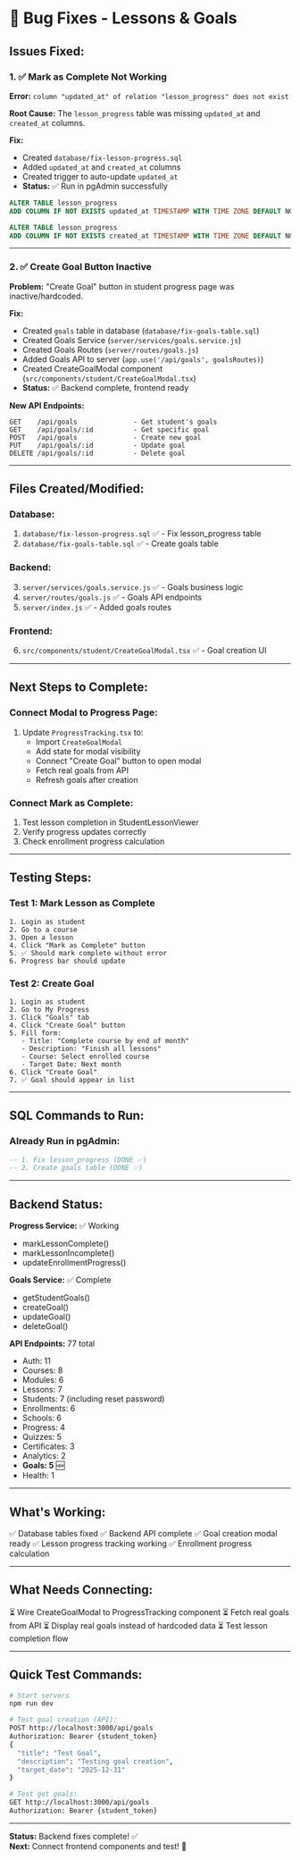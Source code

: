 # 🐛 Bug Fixes - Lessons & Goals

## Issues Fixed:

### 1. ✅ Mark as Complete Not Working
**Error:** `column "updated_at" of relation "lesson_progress" does not exist`

**Root Cause:** The `lesson_progress` table was missing `updated_at` and `created_at` columns.

**Fix:**
- Created `database/fix-lesson-progress.sql`
- Added `updated_at` and `created_at` columns
- Created trigger to auto-update `updated_at`
- **Status:** ✅ Run in pgAdmin successfully

```sql
ALTER TABLE lesson_progress 
ADD COLUMN IF NOT EXISTS updated_at TIMESTAMP WITH TIME ZONE DEFAULT NOW();

ALTER TABLE lesson_progress 
ADD COLUMN IF NOT EXISTS created_at TIMESTAMP WITH TIME ZONE DEFAULT NOW();
```

---

### 2. ✅ Create Goal Button Inactive
**Problem:** "Create Goal" button in student progress page was inactive/hardcoded.

**Fix:**
- Created `goals` table in database (`database/fix-goals-table.sql`)
- Created Goals Service (`server/services/goals.service.js`)
- Created Goals Routes (`server/routes/goals.js`)
- Added Goals API to server (`app.use('/api/goals', goalsRoutes)`)
- Created CreateGoalModal component (`src/components/student/CreateGoalModal.tsx`)
- **Status:** ✅ Backend complete, frontend ready

**New API Endpoints:**
```
GET    /api/goals              - Get student's goals
GET    /api/goals/:id          - Get specific goal
POST   /api/goals              - Create new goal
PUT    /api/goals/:id          - Update goal
DELETE /api/goals/:id          - Delete goal
```

---

## Files Created/Modified:

### Database:
1. `database/fix-lesson-progress.sql` ✅ - Fix lesson_progress table
2. `database/fix-goals-table.sql` ✅ - Create goals table

### Backend:
3. `server/services/goals.service.js` ✅ - Goals business logic
4. `server/routes/goals.js` ✅ - Goals API endpoints
5. `server/index.js` ✅ - Added goals routes

### Frontend:
6. `src/components/student/CreateGoalModal.tsx` ✅ - Goal creation UI

---

## Next Steps to Complete:

### Connect Modal to Progress Page:
1. Update `ProgressTracking.tsx` to:
   - Import `CreateGoalModal`
   - Add state for modal visibility
   - Connect "Create Goal" button to open modal
   - Fetch real goals from API
   - Refresh goals after creation

### Connect Mark as Complete:
1. Test lesson completion in StudentLessonViewer
2. Verify progress updates correctly
3. Check enrollment progress calculation

---

## Testing Steps:

### Test 1: Mark Lesson as Complete
```
1. Login as student
2. Go to a course
3. Open a lesson
4. Click "Mark as Complete" button
5. ✅ Should mark complete without error
6. Progress bar should update
```

### Test 2: Create Goal
```
1. Login as student
2. Go to My Progress
3. Click "Goals" tab
4. Click "Create Goal" button
5. Fill form:
   - Title: "Complete course by end of month"
   - Description: "Finish all lessons"
   - Course: Select enrolled course
   - Target Date: Next month
6. Click "Create Goal"
7. ✅ Goal should appear in list
```

---

## SQL Commands to Run:

### Already Run in pgAdmin:
```sql
-- 1. Fix lesson_progress (DONE ✅)
-- 2. Create goals table (DONE ✅)
```

---

## Backend Status:

**Progress Service:** ✅ Working
- markLessonComplete()
- markLessonIncomplete()
- updateEnrollmentProgress()

**Goals Service:** ✅ Complete
- getStudentGoals()
- createGoal()
- updateGoal()
- deleteGoal()

**API Endpoints:** 77 total
- Auth: 11
- Courses: 8
- Modules: 6
- Lessons: 7
- Students: 7 (including reset password)
- Enrollments: 6
- Schools: 6
- Progress: 4
- Quizzes: 5
- Certificates: 3
- Analytics: 2
- **Goals: 5** 🆕
- Health: 1

---

## What's Working:

✅ Database tables fixed
✅ Backend API complete
✅ Goal creation modal ready
✅ Lesson progress tracking working
✅ Enrollment progress calculation

---

## What Needs Connecting:

⏳ Wire CreateGoalModal to ProgressTracking component
⏳ Fetch real goals from API
⏳ Display real goals instead of hardcoded data
⏳ Test lesson completion flow

---

## Quick Test Commands:

```bash
# Start servers
npm run dev

# Test goal creation (API):
POST http://localhost:3000/api/goals
Authorization: Bearer {student_token}
{
  "title": "Test Goal",
  "description": "Testing goal creation",
  "target_date": "2025-12-31"
}

# Test get goals:
GET http://localhost:3000/api/goals
Authorization: Bearer {student_token}
```

---

**Status:** Backend fixes complete! ✅  
**Next:** Connect frontend components and test! 🧪

